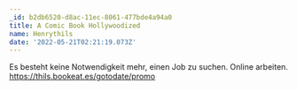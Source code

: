 ```yaml
---
_id: b2db6520-d8ac-11ec-8061-477bde4a94a0
title: A Comic Book Hollywoodized
name: Henrythils
date: '2022-05-21T02:21:19.073Z'
---
```

Es besteht keine Notwendigkeit mehr, einen Job zu suchen. Online arbeiten. https://thils.bookeat.es/gotodate/promo
